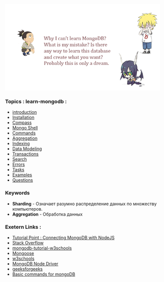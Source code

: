 ![image](public/img/drawing.png)

### Topics : learn-mongodb :
* [introduction](md/INTRO.md)
* [Installation](md/INSTALL.md)
* [Compass](md/COMPASS.md)
* [Mongo Shell](md/MONGO.md)
* [Commands](md/COMMANDS.md)
* [Aggregation](md/AGGREGATION.md)
* [Indexing](#)
* [Data Modeling](md/DATA_MODELING.md)
* [Transactions](#)
* [Search](#)
* [Errors](md/ERORRS.md)
* [Tasks](md/TASKS.md)
* [Examples](md/EXAMPLES.md)
* [Questions](md/QUESTIONS.md)

### Keywords
* **Sharding** -  Означает разумно распределение
данных по множеству компьютеров.
* **Aggregation** - Обработка данных

### Exetern Links :
* [Tutorial Point : Connecting MongoDB with NodeJS](https://www.tutorialspoint.com/connecting-mongodb-with-nodejs)
* [Stack Overflow](https://stackoverflow.com/tags/mongodb/info)
* [mongodb-tutorial-w3schools](https://www.w3schools.blog/mongodb-tutorial)
* [Mongoose](https://mongoosejs.com/)
* [w3schools](https://www.w3schools.com/nodejs/nodejs_mongodb_create_db.asp)
* [MongoDB Node Driver](https://docs.mongodb.com/drivers/node/current/)
* [geeksforgeeks](https://www.geeksforgeeks.org/native-mongodb-driver-for-node-js/)
* [Basic commands for mongoDB](https://blog.e-zest.com/basic-commands-for-mongodb)

